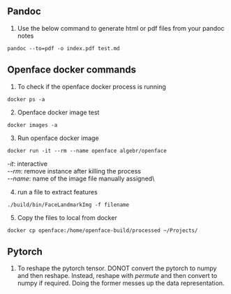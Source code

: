## Pandoc
1. Use the below command to generate html or pdf files from your pandoc notes

```
pandoc --to=pdf -o index.pdf test.md
```

## Openface docker commands

1. To check if the openface docker process is running
```
docker ps -a
```

2. Openface docker image test
```
docker images -a
```

3. Run openface docker image
```
docker run -it --rm --name openface algebr/openface
```

*-it*: interactive\
*--rm*: remove instance after killing the process\
*--name*: name of the image file manually assigned\

4. run a file to extract features

```
./build/bin/FaceLandmarkImg -f filename
 ```

 5. Copy the files to local from docker
 ```
 docker cp openface:/home/openface-build/processed ~/Projects/
 ```

 ## **Pytorch**

 1. To reshape the pytorch tensor. DONOT convert the pytorch to numpy and then reshape. Instead, reshape with $\textit{permute}$ and then convert to numpy if required. Doing the former messes up the data representation.
